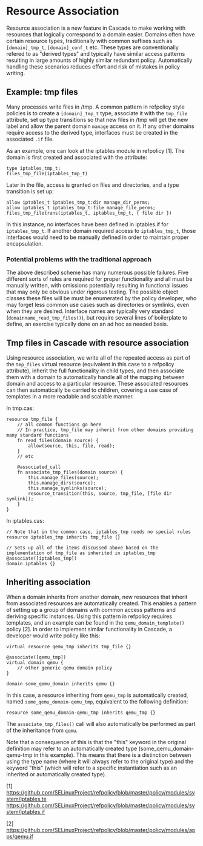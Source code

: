 # Resource Association
Resource association is a new feature in Cascade to make working with resources
that logically correspond to a domain easier.  Domains often have certain
resource types, traditionally with common suffixes such as `[domain]_tmp_t`,
`[domain]_conf_t` etc.  These types are conventionally refered to as "derived
types" and typically have similar access patterns resulting in large amounts of
highly similar redundant policy.  Automatically handling these scenarios
reduces effort and risk of mistakes in policy writing.

## Example: tmp files
Many processes write files in /tmp. A common pattern in refpolicy style
policies is to create a `[domain]_tmp_t` type, associate it with the `tmp_file`
attribute, set up type transitions so that new files in /tmp will get the new
label and allow the parent domain `manage` access on it.  If any other domains
require access to the derived type, interfaces must be created in the
associated `.if` file.

As an example, one can look at the iptables module in refpolicy [1].  The
domain is first created and associated with the attribute:

```
type iptables_tmp_t;
files_tmp_file(iptables_tmp_t)
```

Later in the file, access is granted on files and directories, and a type
transition is set up:

```
allow iptables_t iptables_tmp_t:dir manage_dir_perms;
allow iptables_t iptables_tmp_t:file manage_file_perms;
files_tmp_filetrans(iptables_t, iptables_tmp_t, { file dir })
```

In this instance, no interfaces have been defined in iptables.if for
`iptables_tmp_t`.  If another domain required access to `iptables_tmp_t`,
those interfaces would need to be manually defined in order to maintain proper
encapsulation.

### Potential problems with the traditional approach
The above described scheme has many numerous possible failures.  Five different
sorts of rules are required for proper functionality and all must be manually
written, with omissions potentially resulting in functional issues that may
only be obvious under rigorous testing.  The possible object classes these
files will be must be enumerated by the policy developer, who may forget less
common use cases such as directories or symlinks, even when they are desired.
Interface names are typically very standard (`domainname_read_tmp_files()`),
but require several lines of boilerplate to define, an exercise typically done
on an ad hoc as needed basis.

## Tmp files in Cascade with resource association
Using resource association, we write all of the repeated access as part of the
`tmp_files` virtual resource (equivalent in this case to a refpolicy attribute),
inherit the full functionality in child types, and then associate them with a
domain to automatically handle all of the mapping between domain and access to
a particular resource.  These associated resources can then automatically be
carried to children, covering a use case of templates in a more readable and
scalable manner.

In tmp.cas:

```
resource tmp_file {
	// all common functions go here
	// In practice, tmp_file may inherit from other domains providing many standard functions
	fn read_files(domain source) {
		allow(source, this, file, read);
	}
	// etc

	@associated_call
	fn associate_tmp_files(domain source) {
		this.manage_files(source);
		this.manage_dirs(source);
		this.manage_symlinks(source);
		resource_transition(this, source, tmp_file, [file dir symlink]);
	}
}
```

In iptables.cas:

```
// Note that in the common case, iptables_tmp needs no special rules
resource iptables_tmp inherits tmp_file {}

// Sets up all of the items discussed above based on the implementation of tmp_file as inherited in iptables_tmp
@associate([iptables_tmp])
domain iptables {}
```

## Inheriting association
When a domain inherits from another domain, new resources that inherit from
associated resources are automatically created.  This enables a pattern of
setting up a group of domains with common access patterns and deriving specific
instances.  Using this pattern in refpolicy requires templates, and an example
can be found in the `qemu_domain_template()` policy [2].  In order to implement
similar functionality in Cascade, a developer would write policy like this:

```
virtual resource qemu_tmp inherits tmp_file {}

@associate([qemu_tmp])
virtual domain qemu {
	// other generic qemu domain policy
}

domain some_qemu_domain inherits qemu {}
```

In this case, a resource inheriting from `qemu_tmp` is automatically created,
named `some_qemu_domain-qemu_tmp`, equivalent to the following definition:

```
resource some_qemu_domain-qemu_tmp inherits qemu_tmp {}
```

The `associate_tmp_files()` call will also automatically be performed as part
of the inheritance from `qemu`.

Note that a consequence of this is that the "this" keyword in the original
definition may refer to an automatically created type (some_qemu_domain-qemu-tmp
in this example).  This means that there is a distinction between using the type
name (where it will always refer to the original type) and the keyword "this"
(which will refer to a specific instantiation such as an inherited or
automatically created type).


[1] https://github.com/SELinuxProject/refpolicy/blob/master/policy/modules/system/iptables.te
https://github.com/SELinuxProject/refpolicy/blob/master/policy/modules/system/iptables.if

[2] https://github.com/SELinuxProject/refpolicy/blob/master/policy/modules/apps/qemu.if
